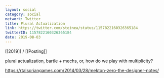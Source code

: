 ```yaml
---
layout: social
category: social
network: Twitter
title: Plural Actualization
link: https://twitter.com/steinea/status/1157822160326365184
twitterID: 1157822160326365184
date: 2019-08-03
---
```


[[2019]] / [[Posting]]

plural actualization, bartle + mechs, or, how do we play with multiplicity?

<https://rtalsoriangames.com/2014/03/28/mekton-zero-the-designer-notes/>
